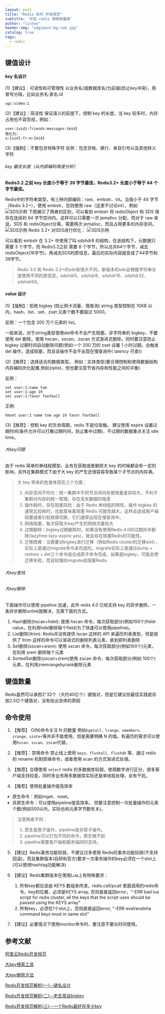 ```yaml
---
layout: post
title: "Redis 系列 开发规范"
subtitle: '开启 redis 探索新篇章'
author: "lichao"
header-img: "img/post-bg-rwd.jpg"
catalog: true
tags:
  - redis 
---
```


## 键值设计
#### key 名设计
(1)【建议】: 可读性和可管理性
以业务名(或数据库名)为前缀(防止key冲突)，用冒号分隔，比如业务名:表名:id

```
ugc:video:1
```

(2)【建议】：简洁性
保证语义的前提下，控制 key 的长度，当 key 较多时，内存占用也不容忽视，例如：

```
user:{uid}:friends:messages:{mid} 
简化为:
u:{uid}:fr:m:{mid}
```

(3)【强制】：不要包含特殊字符
反例：包含空格、换行、单双引号以及其他转义字符

###### key 最优长度（从内部编码角度分析）
**Redis3.2 之前 key 长度小于等于 39 字节最佳，Redis3.2+ 长度小于等于 44 个字节最佳。**

Redis中的字符串类型，有三种内部编码：raw、embstr、int。当值小于 44 字节（Redis 3.2+），使用 embstr，否则使用 raw（这里不讨论int），例如
![SDS示例](/img/redis/SDS示例.png)
下图展示了两者的区别，可以看到 embstr 将 redisObject 和 SDS 保存在连续的 64 字节空间内，这样可以只需要一次 jemalloc 分配，而对于 raw 来说，SDS 和 redisObject分离，需要两次 jemalloc，而且占用更多的内存空间。
![SDS示例](/img/redis/Redis4SDS结构.jpg)
Redis 3.2+ 对SDS进行优化：
![SDS示例](/img/redis/SDS优化.jpg)

可以看到 embstr 在 3.2+ 中使用了叫 sdshdr8 的结构，在该结构下，元数据只需要 3 个字节，而 Redis3.2之前 需要 8 个字节，所以总共64个字节，减去redisObject(16字节)，再减去SDS的原信息，最后的实际内容就变成了44字节和39字节。

> Redis 3.0 和 Redis 3.2+的sds有很大不同，新版本的sds会根据字符串长度使用不同的原信息，sdshdr5、sdshdr8、sdshdr16、sdshdr32、sdshdr64。

#### value 设计
(1)【强制】：拒绝 bigkey (防止网卡流量、慢查询)
string 类型控制在 10KB 以内，hash、list、set、zset 元素个数不要超过 5000。

反例：一个包含 200 万个元素的 list。

一般来说，对于string类型使用del命令不会产生阻塞。非字符串的 bigkey，不要使用 del 删除，使用 hscan、sscan、zscan 方式渐进式删除，同时要注意防止 bigkey 过期时间自动删除问题(例如一个 200 万的 zset 设置 1 小时过期，会触发 del 操作，造成阻塞，而且该操作不会不出现在慢查询中( latency 可查))

(2)【推荐】：选择适合的数据类型。
例如：实体类型(要合理控制和使用数据结构内存编码优化配置,例如ziplist，但也要注意节省内存和性能之间的平衡)

反例：

```
set user:1:name tom
set user:1:age 19
set user:1:favor football
```

正例:

```
hmset user:1 name tom age 19 favor football
```

(3)【推荐】：控制 key 的生命周期，redis 不是垃圾桶。
建议使用 expire 设置过期时间(条件允许可以打散过期时间，防止集中过期)，不过期的数据重点关注 idle time。

###### 大key问题
由于 redis 简单的单线程模型，业务在获取或者删除大 key 的时候都会有一定的影响，另外在集群模式下由于大 key 的产生还很容易导致某个子节点的内存满。

> 大 key 带来的危害体现在三个方面：
> 1. 内存空间不均匀：统一集群中不同节点间内存使用量差异较大，不利于集群对内存的统一管理，存在丢失数据的隐患
> 2. 操作耗时，存在阻塞风险：由于 Redis 单线程的特性，操作 bigkey 的通常比较耗时，也就意味着阻塞 Redis 可能性越大，这样会造成客户端阻塞或者引起故障切换，它们通常出现在慢查询中。
> 3. 网络阻塞，每次获取大key产生的网络流量较大
> 4. 过期删除：bigkey过期删除时，如果没有使用Redis 4.0的过期异步删除(lazyfree-lazy-expire yes)，就会存在阻塞Redis的可能性。
> 5. 迁移困难：当需要对bigkey进行迁移（例如Redis cluster的迁移slot），实际上是通过migrate命令来完成的，migrate实际上是通过dump + restore + del三个命令组合成原子命令完成，如果是bigkey，可能会使迁移失败，而且较慢的migrate会阻塞Redis
###### 大key查找
###### 大key删除
下面操作可以使用 pipeline 加速，此外 redis 4.0 已经支持 key 的异步删除，一条异步删除unlink就解决，无需下面的方式。
1. Hash删除(hscan+hdel): 使用 hscan 命令，每次获取部分(例如100个)field-value，在利用hdel删除每个field(为了快速可以使用pipeline)。
2. List删除(ltrim): Redis并没有提供 lscan 这样的 API 来遍历列表类型，但是提供了 ltrim 这样的命令可以渐进式的删除列表元素，直到把列表删除
3. Set删除(sscan+srem): 使用 sscan 命令，每次获取部分(例如100个)元素，在利用 srem 删除每个元素
4. SortedSet删除(zscan+zrem)使用 zscan 命令，每次获取部分(例如 100个)元素，在利用zremrangebyrank删除元素
  

## 键值数量
Redis虽然可以承担2^32个（大约40亿个）键值对，但是它建议你最佳实践是存放2.5亿个键值对，没有给出具体的原因

## 命令使用
1. 【推荐】 O(N)命令关注 N 的数量
例如```hgetall、lrange、smembers、zrange、sinter```等并非不能使用，但是需要明确 N 的值。有遍历的需求可以使用```hscan、sscan、zscan```代替。

2. 【推荐】：禁用命令
禁止线上使用 ```keys、flushall、flushdb``` 等，通过 redis 的 rename 机制禁掉命令，或者使用 scan 的方式渐进式处理。

3. 【推荐】合理使用 ```select```
redis 的多数据库较弱，使用数字进行区分，很多客户端支持较差，同时多业务用多数据库实际还是单线程处理，会有干扰。

4. 【推荐】使用批量操作提高效率
* 原生命令：例如mget、mset。
* 非原生命令：可以使用pipeline提高效率。
但要注意控制一次批量操作的元素个数(例如500以内，实际也和元素字节数有关)。

> 注意两者不同：
>  1. 原生是原子操作，pipeline是非原子操作。
>  2. pipeline可以打包不同的命令，原生做不到
>  3. pipeline需要客户端和服务端同时支持。

5. 【建议】Redis事务功能较弱，不建议过多使用
Redis的事务功能较弱(不支持回滚)，而且集群版本(自研和官方)要求一次事务操作的key必须在一个slot上(可以使用hashtag功能解决)

6. 【建议】Redis集群版本在使用Lua上有特殊要求：
   1. 所有key都应该由 KEYS 数组来传递，redis.call/pcall 里面调用的redis命令，key的位置，必须是KEYS array, 否则直接返回error，"-ERR bad lua script for redis cluster, all the keys that the script uses should be passed using the KEYS array"
   2. 所有key，必须在1个slot上，否则直接返回error, "-ERR eval/evalsha command keys must in same slot"

7. 【建议】必要情况下使用monitor命令时，要注意不要长时间使用。


## 参考文献
[阿里云Redis开发规范](https://developer.aliyun.com/article/531067)

[大key搜索工具](https://developer.aliyun.com/article/117042)

[大key删除方法](https://developer.aliyun.com/article/531067#cc2)

[Redis开发规范解析(一)--键名设计](https://mp.weixin.qq.com/s?spm=a2c6h.12873639.0.0.753b1feeEOPIQ4&__biz=Mzg2NTEyNzE0OA==&mid=2247483663&idx=1&sn=7c4ad441eaec6f0ff38d1c6a097b1fa4&chksm=ce5f9e8cf928179a2c74227da95bec575bdebc682e8630b5b1bb2071c0a1b4be6f98d67c37ca&scene=21#wechat_redirect)

[Redis开发规范解析(二)--老生常谈bigkey](https://mp.weixin.qq.com/s?spm=a2c6h.12873639.0.0.78aa1feeDS0Fel&__biz=Mzg2NTEyNzE0OA==&mid=2247483677&idx=1&sn=5c320b46f0e06ce9369a29909d62b401&chksm=ce5f9e9ef928178834021b6f9b939550ac400abae5c31e1933bafca2f16b23d028cc51813aec&scene=21#wechat_redirect)

[Redis开发规范解析(三)--一个Redis最好存多少key](https://mp.weixin.qq.com/s/Y4DARDPPSkIpme4psMT8Nw)